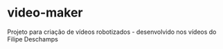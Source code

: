 # video-maker
Projeto para criação de vídeos robotizados - desenvolvido nos vídeos do Filipe Deschamps
